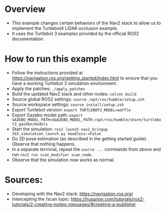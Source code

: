 # Overview
- This example changes certain behaviors of the Nav2 stack to allow us to implement the Turtlebot4 LiDAR occlusion example.
- It uses the Turtlebot 3 examples provided by the official ROS2 documentation.

# How to run this example
- Follow the instructions provided at https://navigation.ros.org/getting_started/index.html to ensure that you have a working Turtlebot 3 simulation environment.
- Apply the patches: `./apply_patches`
- Build the updated Nav2 stack and other nodes: `colcon build`
- Source global ROS2 settings: `source /opt/ros/humble/setup.zsh`
- Source workspace settings: `source install/setup.zsh`
- Export Turtlebot version: `export TURTLEBOT3_MODEL=waffle`
- Export Gazebo model path: `export GAZEBO_MODEL_PATH=$GAZEBO_MODEL_PATH:/opt/ros/humble/share/turtlebot3_gazebo/models`
- Start the simulation: `ros2 launch nav2_bringup tb3_simulation_launch.py headless:=False`
- Do 2D pose estimation (as described in the getting started guide). Observe that nothing happens.
- In a separate terminal, repeat the `source ...` commands from above and run `ros2 run scan_modifier scan_node`.
- Observe that the simulation now works as normal.

# Sources:
- Developing with the Nav2 stack: https://navigation.ros.org/
- Intercepting the /scan topic: https://husarion.com/tutorials/ros2-tutorials/2-creating-nodes-messages/#creating-a-publisher